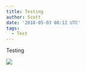 ```yaml
---
title: Testing
author: Scott
date: '2018-05-03 08:12 UTC'
tags:
  - Test
---
```

Testing

![](/assets/cposc-2016-middleman.png)
